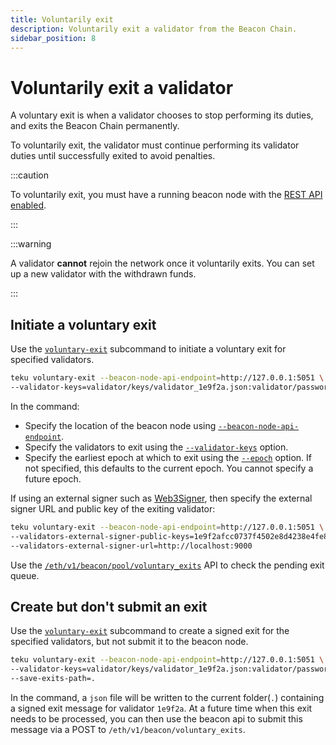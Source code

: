 ```yaml
---
title: Voluntarily exit
description: Voluntarily exit a validator from the Beacon Chain.
sidebar_position: 8
---
```


# Voluntarily exit a validator

A voluntary exit is when a validator chooses to stop performing its duties, and exits the Beacon Chain permanently.

To voluntarily exit, the validator must continue performing its validator duties until successfully exited to avoid penalties.

:::caution

To voluntarily exit, you must have a running beacon node with the [REST API enabled].

:::

:::warning

A validator **cannot** rejoin the network once it voluntarily exits. You can set up a new validator with the withdrawn funds.

:::

## Initiate a voluntary exit

Use the [`voluntary-exit`](../reference/cli/subcommands/voluntary-exit.md) subcommand to initiate a voluntary exit for specified validators.

```bash title="Example"
teku voluntary-exit --beacon-node-api-endpoint=http://127.0.0.1:5051 \
--validator-keys=validator/keys/validator_1e9f2a.json:validator/passwords/validator_1e9f2a.txt
```

In the command:

- Specify the location of the beacon node using [`--beacon-node-api-endpoint`](../reference/cli/subcommands/voluntary-exit.md#beacon-node-api-endpoint).
- Specify the validators to exit using the [`--validator-keys`](../reference/cli/subcommands/voluntary-exit.md#validator-keys) option.
- Specify the earliest epoch at which to exit using the [`--epoch`](../reference/cli/subcommands/voluntary-exit.md#epoch) option. If not specified, this defaults to the current epoch. You cannot specify a future epoch.

If using an external signer such as [Web3Signer], then specify the external signer URL and public key of the exiting validator:

```bash title="Example"
teku voluntary-exit --beacon-node-api-endpoint=http://127.0.0.1:5051 \
--validators-external-signer-public-keys=1e9f2afcc0737f4502e8d4238e4fe82d45077b2a549902b61d65367acecbccba \
--validators-external-signer-url=http://localhost:9000
```

Use the [`/eth/v1/beacon/pool/voluntary_exits`](https://consensys.github.io/teku/#operation/getEthV1BeaconPoolVoluntary_exits) API to check the pending exit queue.

## Create but don't submit an exit

Use the [`voluntary-exit`](../reference/cli/subcommands/voluntary-exit.md) subcommand to create a signed exit for the specified validators, but not submit it to the beacon node.


```bash title="Example"
teku voluntary-exit --beacon-node-api-endpoint=http://127.0.0.1:5051 \
--validator-keys=validator/keys/validator_1e9f2a.json:validator/passwords/validator_1e9f2a.txt
--save-exits-path=.
```

In the command, a `json` file will be written to the current folder(`.`) containing a signed exit message for validator `1e9f2a`. At a future time when this exit needs to be processed, you can then use the beacon api to submit this message via a POST to `/eth/v1/beacon/voluntary_exits`.

<!-- links -->

[Web3Signer]: https://docs.web3signer.consensys.net/en/latest/
[REST API enabled]: ../reference/cli/index.md#rest-api-enabled

